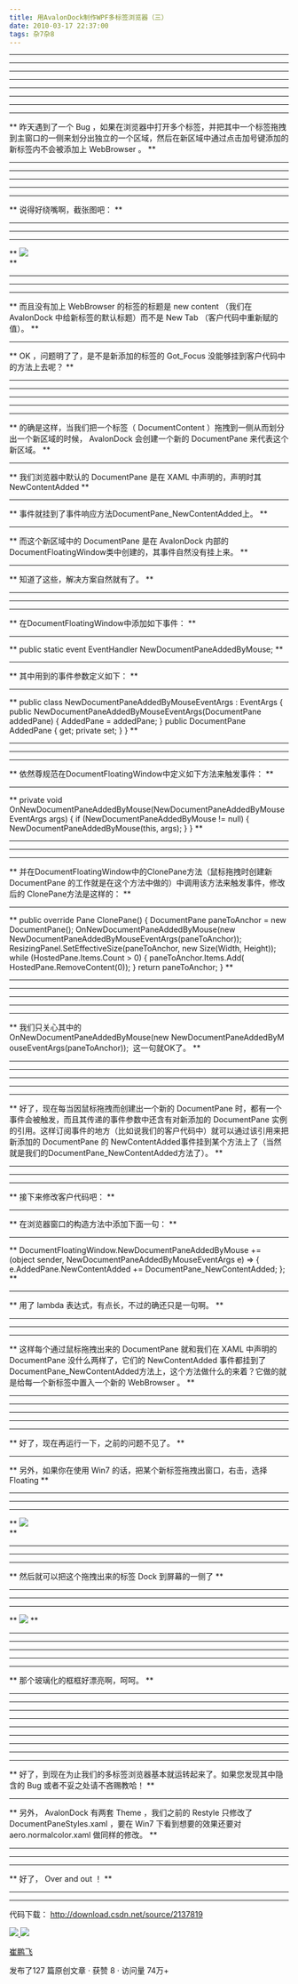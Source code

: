 ```yaml
---
title: 用AvalonDock制作WPF多标签浏览器（三）
date: 2010-03-17 22:37:00
tags: 杂7杂8
---
```

** **

** **

** **

** **

** **

** **

** **

** **

** 昨天遇到了一个  Bug  ，如果在浏览器中打开多个标签，并把其中一个标签拖拽到主窗口的一侧来划分出独立的一个区域，然后在新区域中通过点击加号键添加的新标签内不会被添加上  WebBrowser  。  **

** **

** **

** **

** **

** **

** 说得好绕嘴啊，截张图吧：  **

** **

** **

** **

** ![](http://images.cnblogs.com/cnblogs_com/cuipengfei/2010-03-17_21-21-44.jpg)   
**

** **

** **

** **

** 而且没有加上  WebBrowser  的标签的标题是  new content  （我们在  AvalonDock  中给新标签的默认标题）而不是  New Tab  （客户代码中重新赋的值）。  **

** **

** OK  ，问题明了了，是不是新添加的标签的  Got_Focus  没能够挂到客户代码中的方法上去呢？  **

** **

** **

** **

** **

** **

** 的确是这样，当我们把一个标签（  DocumentContent  ）拖拽到一侧从而划分出一个新区域的时候，  AvalonDock  会创建一个新的  DocumentPane  来代表这个新区域。  **

** **

** 我们浏览器中默认的  DocumentPane  是在  XAML  中声明的，声明时其  NewContentAdded  **

** **

** 事件就挂到了事件响应方法DocumentPane_NewContentAdded上。  **

** **

** 而这个新区域中的  DocumentPane  是在  AvalonDock  内部的  DocumentFloatingWindow类中创建的，其事件自然没有挂上来。  **

** **

** 知道了这些，解决方案自然就有了。  **

** **

** **

** **

** 在DocumentFloatingWindow中添加如下事件：  **

** **

** public static event EventHandler<NewDocumentPaneAddedByMouseEventArgs> NewDocumentPaneAddedByMouse; **

** **

** 其中用到的事件参数定义如下：  **

** **

** public class NewDocumentPaneAddedByMouseEventArgs : EventArgs { public NewDocumentPaneAddedByMouseEventArgs(DocumentPane addedPane) { AddedPane = addedPane; } public DocumentPane AddedPane { get; private set; } } **

** **

** **

** **

** 依然尊规范在DocumentFloatingWindow中定义如下方法来触发事件：  **

** **

** private void OnNewDocumentPaneAddedByMouse(NewDocumentPaneAddedByMouseEventArgs args) { if (NewDocumentPaneAddedByMouse != null) { NewDocumentPaneAddedByMouse(this, args); } } **

** **

** **

** **

** 并在DocumentFloatingWindow中的ClonePane方法（鼠标拖拽时创建新  DocumentPane  的工作就是在这个方法中做的）中调用该方法来触发事件，修改后的  ClonePane方法是这样的：  **

** **

** public override Pane ClonePane() { DocumentPane paneToAnchor = new DocumentPane(); OnNewDocumentPaneAddedByMouse(new NewDocumentPaneAddedByMouseEventArgs(paneToAnchor)); ResizingPanel.SetEffectiveSize(paneToAnchor, new Size(Width, Height)); while (HostedPane.Items.Count > 0) { paneToAnchor.Items.Add( HostedPane.RemoveContent(0)); } return paneToAnchor; } **

** **

** **

** **

** **

** **

** 我们只关心其中的OnNewDocumentPaneAddedByMouse(new NewDocumentPaneAddedByMouseEventArgs(paneToAnchor));  这一句就OK了。  **

** **

** **

** **

** **

** **

** 好了，现在每当因鼠标拖拽而创建出一个新的  DocumentPane  时，都有一个事件会被触发，而且其传递的事件参数中还含有对新添加的  DocumentPane  实例的引用。这样订阅事件的地方（比如说我们的客户代码中）就可以通过该引用来把新添加的  DocumentPane  的  NewContentAdded事件挂到某个方法上了（当然就是我们的DocumentPane_NewContentAdded方法了）。  **

** **

** **

** **

** 接下来修改客户代码吧：  **

** **

** 在浏览器窗口的构造方法中添加下面一句：  **

** **

** DocumentFloatingWindow.NewDocumentPaneAddedByMouse += (object sender, NewDocumentPaneAddedByMouseEventArgs e) => { e.AddedPane.NewContentAdded += DocumentPane_NewContentAdded; }; **

** **

** 用了  lambda  表达式，有点长，不过的确还只是一句啊。  **

** **

** **

** **

** 这样每个通过鼠标拖拽出来的  DocumentPane  就和我们在  XAML  中声明的  DocumentPane  没什么两样了，它们的  NewContentAdded 事件都挂到了DocumentPane_NewContentAdded方法上，这个方法做什么的来着？它做的就是给每一个新标签中置入一个新的  WebBrowser  。  **

** **

** **

** **

** **

** **

** 好了，现在再运行一下，之前的问题不见了。  **

** **

** 另外，如果你在使用  Win7  的话，把某个新标签拖拽出窗口，右击，选择  Floating  **

** **

** **

** **

** ![](http://images.cnblogs.com/cnblogs_com/cuipengfei/2010-03-17_21-58-17.jpg)   
**

** **

** **

** **

** 然后就可以把这个拖拽出来的标签  Dock  到屏幕的一侧了  **

** **

** **

** **

** ![](http://images.cnblogs.com/cnblogs_com/cuipengfei/2010-03-17_21-59-16.jpg) **

** **

** **

** **

** **

** **

** 那个玻璃化的框框好漂亮啊，呵呵。  **

** **

** **

** **

** **

** **

** **

** **

** **

** **

** 好了，到现在为止我们的多标签浏览器基本就运转起来了。如果您发现其中隐含的  Bug  或者不妥之处请不吝赐教哈！  **

** **

** 另外，  AvalonDock  有两套  Theme  ，我们之前的  Restyle  只修改了  DocumentPaneStyles.xaml  ，要在  Win7  下看到想要的效果还要对  aero.normalcolor.xaml  做同样的修改。  **

** **

** **

** **

** 好了，  Over and out  ！  **

** **

** **

代码下载： [ http://download.csdn.net/source/2137819
](http://download.csdn.net/source/2137819)



[ ![](https://profile.csdnimg.cn/5/2/5/3_cuipengfei1)
![](https://g.csdnimg.cn/static/user-reg-year/1x/11.png)
](https://blog.csdn.net/cuipengfei1)

[ 崔鹏飞 ](https://blog.csdn.net/cuipengfei1)

发布了127 篇原创文章  ·  获赞 8  ·  访问量 74万+

